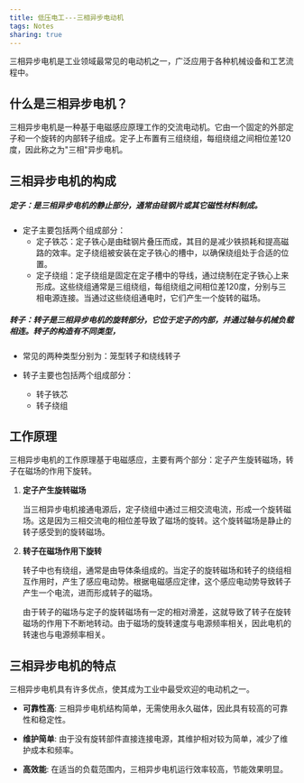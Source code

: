 ```yaml
---
title: 低压电工---三相异步电动机
tags: Notes
sharing: true
---
```


三相异步电机是工业领域最常见的电动机之一，广泛应用于各种机械设备和工艺流程中。<!--more-->

## 什么是三相异步电机？

三相异步电机是一种基于电磁感应原理工作的交流电动机。它由一个固定的外部定子和一个旋转的内部转子组成。定子上布置有三组绕组，每组绕组之间相位差120度，因此称之为"三相"异步电机。

## 三相异步电机的构成

##### 定子：是三相异步电机的静止部分，通常由硅钢片或其它磁性材料制成。

- 定子主要包括两个组成部分：
  - 定子铁芯：定子铁心是由硅钢片叠压而成，其目的是减少铁损耗和提高磁路的效率。定子绕组被安装在定子铁心的槽中，以确保绕组处于合适的位置。
  - 定子绕组：定子绕组是固定在定子槽中的导线，通过绕制在定子铁心上来形成。这些绕组通常是三组绕组，每组绕组之间相位差120度，分别与三相电源连接。当通过这些绕组通电时，它们产生一个旋转的磁场。

##### 转子：转子是三相异步电机的旋转部分，它位于定子的内部，并通过轴与机械负载相连。转子的构造有不同类型，

- 常见的两种类型分别为：笼型转子和绕线转子

- 转子主要也包括两个组成部分：
  - 转子铁芯
  - 转子绕组

## 工作原理

三相异步电机的工作原理基于电磁感应，主要有两个部分：定子产生旋转磁场，转子在磁场的作用下旋转。

1. **定子产生旋转磁场**

   当三相异步电机接通电源后，定子绕组中通过三相交流电流，形成一个旋转磁场。这是因为三相交流电的相位差导致了磁场的旋转。这个旋转磁场是静止的转子感受到的旋转磁场。

2. **转子在磁场作用下旋转**

   转子中也有绕组，通常是由导体条组成的。当定子的旋转磁场和转子的绕组相互作用时，产生了感应电动势。根据电磁感应定律，这个感应电动势导致转子产生一个电流，进而形成转子的磁场。

   由于转子的磁场与定子的旋转磁场有一定的相对滑差，这就导致了转子在旋转磁场的作用下不断地转动。由于磁场的旋转速度与电源频率相关，因此电机的转速也与电源频率相关。

## 三相异步电机的特点

三相异步电机具有许多优点，使其成为工业中最受欢迎的电动机之一。

- **可靠性高**: 三相异步电机结构简单，无需使用永久磁体，因此具有较高的可靠性和稳定性。

- **维护简单**: 由于没有旋转部件直接连接电源，其维护相对较为简单，减少了维护成本和频率。

- **高效能**: 在适当的负载范围内，三相异步电机运行效率较高，节能效果明显。
